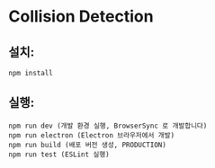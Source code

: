 # Collision Detection 

 
 
## 설치:


    npm install
    
    

## 실행:


    npm run dev (개발 환경 실행, BrowserSync 로 개발합니다)
    npm run electron (Electron 브라우저에서 개발)
    npm run build (배포 버전 생성, PRODUCTION)
    npm run test (ESLint 실행)
    
     
